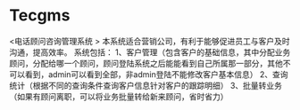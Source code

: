 # Tecgms
 <电话顾问咨询管理系统 > 本系统适合营销公司，有利于能够促进员工与客户及时沟通，提高效率。 系统包括： 1、客户管理（包含客户的基础信息，其中分配业务顾问，分配给哪一个顾问，顾问登陆系统之后能能看到自己所属那一部分，其他不可以看到，admin可以看到全部，非admin登陆不能修改客户基本信息） 2、查询统计（根据不同的查询条件查询客户信息针对客户的跟踪明细） 3、批量转业务（如果有顾问离职，可以将业务批量转给新来顾问，省时省力）
